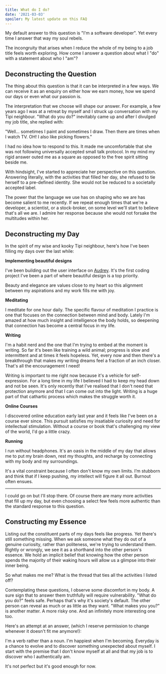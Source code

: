 ```yaml
---
title: What do I do?
date: '2021-03-03'
spoiler: My latest update on this FAQ
---
```


My default answer to this question is "I'm a software developer". Yet every time I answer that way my soul rebels.

The incongruity that arises when I reduce the whole of my being to a job title feels worth exploring. How come I answer a question about what I "do" with a statement about who I "am"?

## Deconstructing the Question

The thing about this question is that it can be interpreted in a few ways. We can receive it as an enquiry on either how we earn money, how we spend our days or even what our passion is.

The interpretation that we choose will shape our answer. For example, a few years ago I was at a retreat by myself and I struck up conversation with my Tipi neighbour. "What do you do?" inevitably came up and after I divulged my job title, she replied with:

"Well... sometimes I paint and sometimes I draw. Then there are times when I watch TV. OH! I also like picking flowers."

I had no idea how to respond to this. It made me uncomfortable that she was not following universally accepted small talk protocol. In my mind my rigid answer outed me as a square as opposed to the free spirit sitting beside me.

With hindsight, I've started to appreciate her perspective on this question. Answering literally, with the activities that filled her day, she refused to tie herself to a pre-defined identity. She would not be reduced to a societally accepted label.

The power that the language we use has on shaping who we are has become salient to me recently. If we repeat enough times that we're a developer, a scientist, or a stock-broker, on some level we'll start to believe that's all we are. I admire her response because she would not forsake the multitudes within her.

## Deconstructing my Day

In the spirit of my wise and kooky Tipi neighbour, here's how I've been filling my days over the last while:

**Implementing beautiful designs**

I've been building out the user interface on [Audrey](https://beta.readwithaudrey.com/). It's the first coding project I've been a part of where beautiful design is a top priority.

Beauty and elegance are values close to my heart so this alignment between my aspirations and my work fills me with joy.

**Meditating**

I meditate for one hour daily. The specific flavour of meditation I practice is one that focuses on the connection between mind and body. Lately I'm amazed at how much insight and intelligence the body holds, so deepening that connection has become a central focus in my life.

**Writing**

I'm a habit nerd and the one that I'm trying to embed at the moment is writing. So far it's been like training a wild animal; progress is slow and intermittent and at times it feels hopeless. Yet, every now and then there's a breakthrough that makes my writing dreams feel a fraction of an inch closer. That's all the encouragement I need!

Writing is important to me right now because it's a vehicle for self-expression. For a long time in my life I believed I had to keep my head down and not be seen. It's only recently that I've realised that I don't need that protection anymore and that I can come out into the light. Writing is a huge part of that cathartic process which makes the struggle worth it.

**Online Courses**

I discovered online education early last year and it feels like I've been on a course ever since. This pursuit satisfies my insatiable curiosity and need for intellectual stimulation. Without a course or book that's challenging my view of the world, I'd go a little crazy.

**Running**

I run without headphones. It's an oasis in the middle of my day that allows me to put my brain down, rest my thoughts, and recharge by connecting with my body and my surroundings.

It's a vital constraint because I often don't know my own limits. I’m stubborn and think that if I keep pushing, my intellect will figure it all out. Burnout often ensues.

---

I could go on but I'll stop there. Of course there are many more activities that fill up my day, but even choosing a select few feels more authentic than the standard response to this question.

## Constructing my Essence

Listing out the constituent parts of my days feels like progress. Yet there's still something missing. When we ask someone what they do out of a genuine curiosity, rather than politeness, we're trying to understand them. Rightly or wrongly, we see it as a shorthand into the other person's essence. We hold an implicit belief that knowing how the other person spends the majority of their waking hours will allow us a glimpse into their inner being.

So what makes me me? What is the thread that ties all the activities I listed off?

Contemplating these questions, I observe some discomfort in my body. A sure sign that to answer them truthfully will require vulnerability. "What do you do?" feels safe. Perhaps that's why it's society's default. The other person can reveal as much or as little as they want. "What makes you you?" is another matter. A more risky one. And an infinitely more interesting one too.

Here's an attempt at an answer, (which I reserve permission to change whenever it doesn't fit me anymore!):

I'm a verb rather than a noun. I'm happiest when I'm becoming. Everyday is a chance to evolve and to discover something unexpected about myself. I start with the premise that I don't know myself at all and that my job is to discover who I authentically am.

It's not perfect but it's good enough for now.